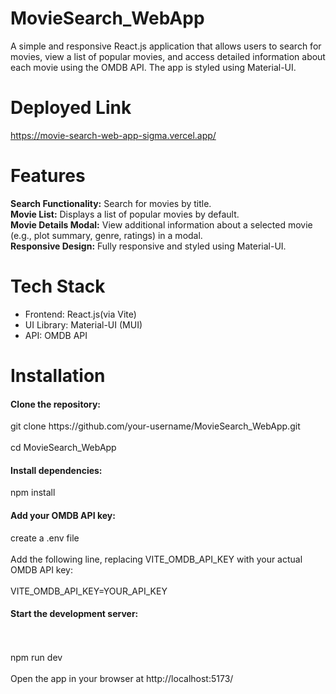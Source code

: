 # MovieSearch_WebApp

A simple and responsive React.js application that allows users to search for movies, view a list of popular movies, and access detailed information about each movie using the OMDB API. The app is styled using Material-UI.

# Deployed Link
https://movie-search-web-app-sigma.vercel.app/

# Features
<b>Search Functionality:</b> Search for movies by title.
<br>
<b>Movie List:</b> Displays a list of popular movies by default.
<br>
<b>Movie Details Modal:</b> View additional information about a selected movie (e.g., plot summary, genre, ratings) in a modal.
<br>
<b>Responsive Design:</b> Fully responsive and styled using Material-UI.

# Tech Stack
<ul>
  <li>Frontend: React.js(via Vite)</li>
  <li>UI Library: Material-UI (MUI)</li>
  <li>API: OMDB API</li>
</ul>


# Installation

<h4>Clone the repository:</h4>
git clone https://github.com/your-username/MovieSearch_WebApp.git
<br>
<br>
cd MovieSearch_WebApp

<h4>Install dependencies:</h4>
npm install

<h4>Add your OMDB API key:</h4>

create a .env file
<br>
<br>
Add the following line, replacing VITE_OMDB_API_KEY with your actual OMDB API key:
<br>
<br>
VITE_OMDB_API_KEY=YOUR_API_KEY

<h4>Start the development server:</h4>
<br>
<br>
npm run dev
<br>
<br>
Open the app in your browser at http://localhost:5173/

